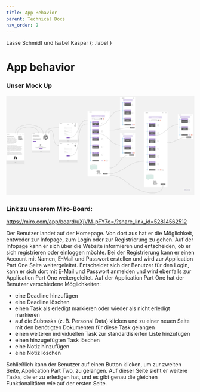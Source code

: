```yaml
---
title: App Behavior
parent: Technical Docs
nav_order: 2
---
```


Lasse Schmidt und Isabel Kaspar
{: .label }

# App behavior

### Unser Mock Up

![Rookie Coders Mock Up](../assets/images/RookieCodersMockUp.png)

### Link zu unserem Miro-Board:

https://miro.com/app/board/uXjVM-pFY7o=/?share_link_id=52814562512

Der Benutzer landet auf der Homepage. Von dort aus hat er die Möglichkeit, entweder zur Infopage, zum Login oder zur Registrierung zu gehen. Auf der Infopage kann er sich über die Website informieren und entscheiden, ob er sich registrieren oder einloggen möchte. Bei der Registrierung kann er einen Account mit Namen, E-Mail und Passwort erstellen und wird zur Application Part One Seite weitergeleitet. Entscheidet sich der Benutzer für den Login, kann er sich dort mit E-Mail und Passwort anmelden und wird ebenfalls zur Application Part One weitergeleitet. Auf der Application Part One hat der Benutzer verschiedene Möglichkeiten:

-	eine Deadline hinzufügen 
-	eine Deadline löschen
-	einen Task als erledigt markieren oder wieder als nicht erledigt markieren 
-	auf die Subtasks (z. B. Personal Data) klicken und zu einer neuen Seite mit den benötigten Dokumenten für diese Task gelangen 
-	einen weiteren individuellen Task zur standardisierten Liste hinzufügen 
-	einen hinzugefügten Task löschen
-	eine Notiz hinzufügen 
-	eine Notiz löschen

Schließlich kann der Benutzer auf einen Button klicken, um zur zweiten Seite, Application Part Two, zu gelangen. Auf dieser Seite sieht er weitere Tasks, die er zu erledigen hat, und es gibt genau die gleichen Funktionalitäten wie auf der ersten Seite.
